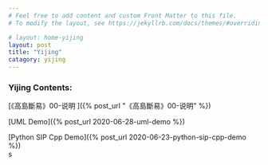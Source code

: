 ```yaml
---
# Feel free to add content and custom Front Matter to this file.
# To modify the layout, see https://jekyllrb.com/docs/themes/#overriding-theme-defaults

# layout: home-yijing
layout: post
title: "Yijing"
catagory: yijing
---
```


### Yijing Contents:

[《高島斷易》00-说明 ]({% post_url "《高島斷易》00-说明" %}) <br/>

[UML Demo]({% post_url 2020-06-28-uml-demo %}) <br/>

[Python SIP Cpp Demo]({% post_url 2020-06-23-python-sip-cpp-demo %}) <br/>s